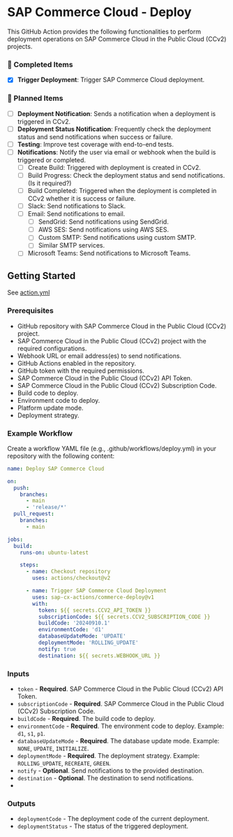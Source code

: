 # SAP Commerce Cloud - Deploy

This GitHub Action provides the following functionalities to perform deployment operations on SAP Commerce Cloud in the
Public Cloud (CCv2) projects.

### 🚀 Completed Items

- [x] **Trigger Deployment**: Trigger SAP Commerce Cloud deployment.

### 🔧 Planned Items

- [ ] **Deployment Notification**: Sends a notification when a deployment is triggered in CCv2.
- [ ] **Deployment Status Notification**: Frequently check the deployment status and send notifications when success or failure.
- [ ] **Testing**: Improve test coverage with end-to-end tests.
- [ ] **Notifications**: Notify the user via email or webhook when the build is triggered or completed.
    - [ ] Create Build: Triggered with deployment is created in CCv2.
    - [ ] Build Progress: Check the deployment status and send notifications. (Is it required?)
    - [ ] Build Completed: Triggered when the deployment is completed in CCv2 whether it is success or failure.
    - [ ] Slack: Send notifications to Slack.
    - [ ] Email: Send notifications to email.
        - [ ] SendGrid: Send notifications using SendGrid.
        - [ ] AWS SES: Send notifications using AWS SES.
        - [ ] Custom SMTP: Send notifications using custom SMTP.
        - [ ] Similar SMTP services.
    - [ ] Microsoft Teams: Send notifications to Microsoft Teams.

## Getting Started

See [action.yml](action.yml)

### Prerequisites

- GitHub repository with SAP Commerce Cloud in the Public Cloud (CCv2) project.
- SAP Commerce Cloud in the Public Cloud (CCv2) project with the required configurations.
- Webhook URL or email address(es) to send notifications.
- GitHub Actions enabled in the repository.
- GitHub token with the required permissions.
- SAP Commerce Cloud in the Public Cloud (CCv2) API Token.
- SAP Commerce Cloud in the Public Cloud (CCv2) Subscription Code.
- Build code to deploy.
- Environment code to deploy.
- Platform update mode.
- Deployment strategy.

### Example Workflow

Create a workflow YAML file (e.g., .github/workflows/deploy.yml) in your repository with the following content:

```yaml
name: Deploy SAP Commerce Cloud

on:
  push:
    branches:
      - main
      - 'release/*'
  pull_request:
    branches:
      - main

jobs:
  build:
    runs-on: ubuntu-latest

    steps:
      - name: Checkout repository
        uses: actions/checkout@v2

      - name: Trigger SAP Commerce Cloud Deployment
        uses: sap-cx-actions/commerce-deploy@v1
        with:
          token: ${{ secrets.CCV2_API_TOKEN }}
          subscriptionCode: ${{ secrets.CCV2_SUBSCRIPTION_CODE }}
          buildCode: '20240910.1'
          environmentCode: 'd1'
          databaseUpdateMode: 'UPDATE'
          deploymentMode: 'ROLLING_UPDATE'          
          notify: true
          destination: ${{ secrets.WEBHOOK_URL }}
```

### Inputs

- `token` - **Required**. SAP Commerce Cloud in the Public Cloud (CCv2) API Token.
- `subscriptionCode` - **Required**. SAP Commerce Cloud in the Public Cloud (CCv2) Subscription Code.
- `buildCode` - **Required**. The build code to deploy.
- `environmentCode` - **Required**. The environment code to deploy. Example: `d1`, `s1`, `p1`.
- `databaseUpdateMode` - **Required**. The database update mode. Example: `NONE`, `UPDATE`, `INITIALIZE`.
- `deploymentMode` - **Required**. The deployment strategy. Example: `ROLLING_UPDATE`, `RECREATE`, `GREEN`.
- `notify` - **Optional**. Send notifications to the provided destination.
- `destination` - **Optional**. The destination to send notifications.
- 
### Outputs

- `deploymentCode` - The deployment code of the current deployment.
- `deploymentStatus` - The status of the triggered deployment.
